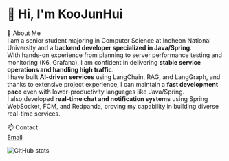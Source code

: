 # 👋 Hi, I'm KooJunHui

📌 About Me  
I am a senior student majoring in Computer Science at Incheon National University and a **backend developer specialized in Java/Spring**.  
With hands-on experience from planning to server performance testing and monitoring (K6, Grafana), I am confident in delivering **stable service operations and handling high traffic**.  
I have built **AI-driven services** using LangChain, RAG, and LangGraph, and thanks to extensive project experience, I can maintain a **fast development pace** even with lower-productivity languages like Java/Spring.  
I also developed **real-time chat and notification systems** using Spring WebSocket, FCM, and Redpanda, proving my capability in building diverse real-time services.  

📫 Contact  
[Email](mailto:junhui9789@gmail.com)

![GitHub stats](https://github-readme-stats.vercel.app/api?username=Koojunhui&show_icons=true&theme=radical)
